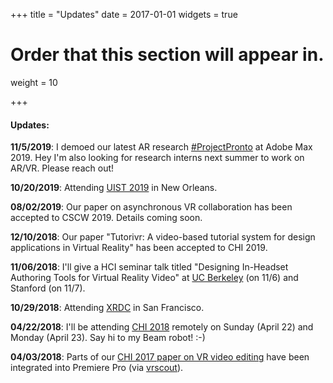 +++
title = "Updates"
date = 2017-01-01
widgets = true

# Order that this section will appear in.
weight = 10

+++
#### Updates:
**11/5/2019**: I demoed our latest AR research [#ProjectPronto](https://www.youtube.com/watch?v=5QsvjrbKeI4) at Adobe Max 2019. Hey I'm also looking for research interns next summer to work on AR/VR. Please reach out!

**10/20/2019**: Attending [UIST 2019](http://uist.acm.org/uist2019/) in New Orleans.

**08/02/2019**: Our paper on asynchronous VR collaboration has been accepted to CSCW 2019. Details coming soon. 

**12/10/2018**: Our paper "Tutorivr: A video-based tutorial system for design applications in Virtual Reality" has been accepted to CHI 2019. 

**11/06/2018**: I'll give a HCI seminar talk titled "Designing In-Headset Authoring Tools for Virtual Reality Video" at [UC Berkeley](http://schedule.bid-seminar.com/speakers/141) (on 11/6) and Stanford (on 11/7).

**10/29/2018**: Attending [XRDC](http://www.xrdconf.com/) in San Francisco.

**04/22/2018**: I'll be attending [CHI 2018](http://chi2018.acm.org/) remotely on Sunday (April 22) and Monday (April 23). Say hi to my Beam robot! :-)

**04/03/2018**: Parts of our [CHI 2017 paper on VR video editing](http://web.cecs.pdx.edu/~fliu/project/vremiere/) have been integrated into Premiere Pro (via [vrscout](https://vrscout.com/news/adobe-launches-immersive-360-editing-improves-plane-to-sphere/)).







